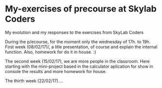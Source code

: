 # My-exercises of precourse at Skylab Coders
My evolution and my responses to the exercises from SkyLab Coders

During the p/ecourse, for the moment only the wednesday of 17h. to 19h. 
First week (08/02/17)/, a litle presentation, of course and explain the internal function. Also, homework for do it in house. :)

The second week (15/02/17), we are more people in the classroom. Here starting with the mini-project based in the calculator aplication for show in console the results and more homework for house.

The thirth week (22/02/17)....
